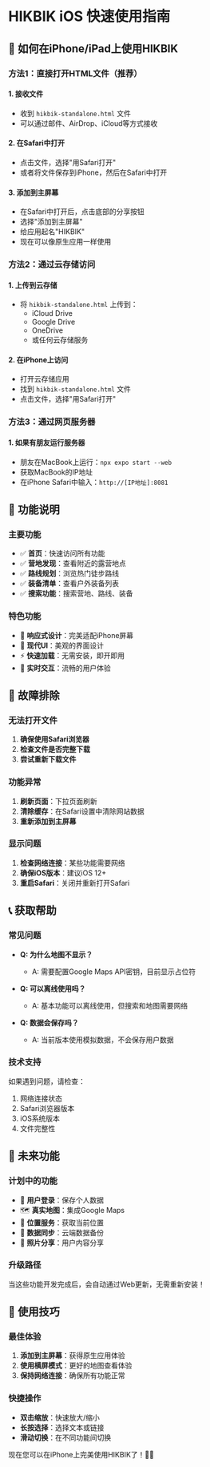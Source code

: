 # HIKBIK iOS 快速使用指南

## 📱 如何在iPhone/iPad上使用HIKBIK

### 方法1：直接打开HTML文件（推荐）

#### 1. 接收文件
- 收到 `hikbik-standalone.html` 文件
- 可以通过邮件、AirDrop、iCloud等方式接收

#### 2. 在Safari中打开
- 点击文件，选择"用Safari打开"
- 或者将文件保存到iPhone，然后在Safari中打开

#### 3. 添加到主屏幕
- 在Safari中打开后，点击底部的分享按钮
- 选择"添加到主屏幕"
- 给应用起名"HIKBIK"
- 现在可以像原生应用一样使用

### 方法2：通过云存储访问

#### 1. 上传到云存储
- 将 `hikbik-standalone.html` 上传到：
  - iCloud Drive
  - Google Drive
  - OneDrive
  - 或任何云存储服务

#### 2. 在iPhone上访问
- 打开云存储应用
- 找到 `hikbik-standalone.html` 文件
- 点击文件，选择"用Safari打开"

### 方法3：通过网页服务器

#### 1. 如果有朋友运行服务器
- 朋友在MacBook上运行：`npx expo start --web`
- 获取MacBook的IP地址
- 在iPhone Safari中输入：`http://[IP地址]:8081`

## 🎯 功能说明

### 主要功能
- ✅ **首页**：快速访问所有功能
- ✅ **营地发现**：查看附近的露营地点
- ✅ **路线规划**：浏览热门徒步路线
- ✅ **装备清单**：查看户外装备列表
- ✅ **搜索功能**：搜索营地、路线、装备

### 特色功能
- 📱 **响应式设计**：完美适配iPhone屏幕
- 🎨 **现代UI**：美观的界面设计
- ⚡ **快速加载**：无需安装，即开即用
- 🔄 **实时交互**：流畅的用户体验

## 🔧 故障排除

### 无法打开文件
1. **确保使用Safari浏览器**
2. **检查文件是否完整下载**
3. **尝试重新下载文件**

### 功能异常
1. **刷新页面**：下拉页面刷新
2. **清除缓存**：在Safari设置中清除网站数据
3. **重新添加到主屏幕**

### 显示问题
1. **检查网络连接**：某些功能需要网络
2. **确保iOS版本**：建议iOS 12+
3. **重启Safari**：关闭并重新打开Safari

## 📞 获取帮助

### 常见问题
- **Q: 为什么地图不显示？**
  - A: 需要配置Google Maps API密钥，目前显示占位符

- **Q: 可以离线使用吗？**
  - A: 基本功能可以离线使用，但搜索和地图需要网络

- **Q: 数据会保存吗？**
  - A: 当前版本使用模拟数据，不会保存用户数据

### 技术支持
如果遇到问题，请检查：
1. 网络连接状态
2. Safari浏览器版本
3. iOS系统版本
4. 文件完整性

## 🚀 未来功能

### 计划中的功能
- 🔐 **用户登录**：保存个人数据
- 🗺️ **真实地图**：集成Google Maps
- 📍 **位置服务**：获取当前位置
- 💾 **数据同步**：云端数据备份
- 📸 **照片分享**：用户内容分享

### 升级路径
当这些功能开发完成后，会自动通过Web更新，无需重新安装！

## 📱 使用技巧

### 最佳体验
1. **添加到主屏幕**：获得原生应用体验
2. **使用横屏模式**：更好的地图查看体验
3. **保持网络连接**：确保所有功能正常

### 快捷操作
- **双击缩放**：快速放大/缩小
- **长按选择**：选择文本或链接
- **滑动切换**：在不同功能间切换

现在您可以在iPhone上完美使用HIKBIK了！🍎✨
